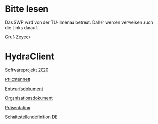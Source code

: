 # Bitte lesen 

Das SWP wird von der TU-Ilmenau betreut. Daher werden verweisen auch die Links darauf.

Gruß 
Zeyecx





# HydraClient

Softwareprojekt 2020

[Pflichtenheft](https://telematik.prakinf.tu-ilmenau.de/gitlab/swp/hydraclient/-/jobs/artifacts/master/raw/docs/pflichtenheft/Pflichtenheft.pdf?job=compile_pflichtenheft)

[Entwurfsdokument](https://telematik.prakinf.tu-ilmenau.de/gitlab/swp/hydraclient/-/jobs/artifacts/master/raw/docs/entwurf/Entwurfsdokumentation.pdf?job=compile_entwurfsdok)

[Organisationsdokument](https://telematik.prakinf.tu-ilmenau.de/gitlab/swp/hydraclient/-/jobs/artifacts/master/raw/docs/organisation/Org_Dok.pdf?job=compile_orgdok)

[Präsentation](https://telematik.prakinf.tu-ilmenau.de/gitlab/swp/hydraclient/-/jobs/artifacts/master/raw/docs/presentation/pres.pdf?job=compile_pres)

[Schnittstellendefinition DB](https://telematik.prakinf.tu-ilmenau.de/gitlab/swp/hydraclient/-/jobs/artifacts/master/raw/docs/feinentwurf/dbInterface.pdf?job=compile_dbdef)
